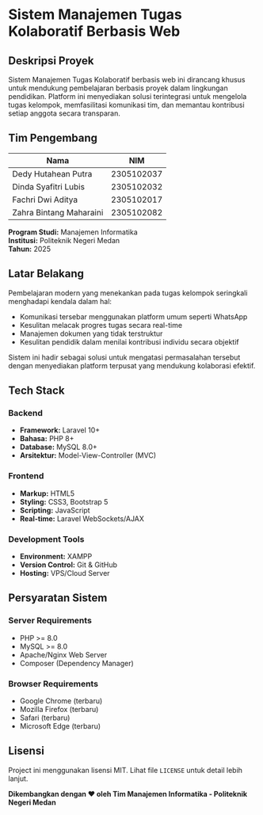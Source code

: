 # Sistem Manajemen Tugas Kolaboratif Berbasis Web

## Deskripsi Proyek

Sistem Manajemen Tugas Kolaboratif berbasis web ini dirancang khusus untuk mendukung pembelajaran berbasis proyek dalam lingkungan pendidikan. Platform ini menyediakan solusi terintegrasi untuk mengelola tugas kelompok, memfasilitasi komunikasi tim, dan memantau kontribusi setiap anggota secara transparan.

## Tim Pengembang

| Nama | NIM |
|------|-----|
| Dedy Hutahean Putra | 2305102037 |
| Dinda Syafitri Lubis | 2305102032 |
| Fachri Dwi Aditya | 2305102017 |
| Zahra Bintang Maharaini | 2305102082 |

**Program Studi:** Manajemen Informatika  
**Institusi:** Politeknik Negeri Medan  
**Tahun:** 2025

## Latar Belakang

Pembelajaran modern yang menekankan pada tugas kelompok seringkali menghadapi kendala dalam hal:
- Komunikasi tersebar menggunakan platform umum seperti WhatsApp
- Kesulitan melacak progres tugas secara real-time
- Manajemen dokumen yang tidak terstruktur
- Kesulitan pendidik dalam menilai kontribusi individu secara objektif

Sistem ini hadir sebagai solusi untuk mengatasi permasalahan tersebut dengan menyediakan platform terpusat yang mendukung kolaborasi efektif.

## Tech Stack

### Backend
- **Framework:** Laravel 10+
- **Bahasa:** PHP 8+
- **Database:** MySQL 8.0+
- **Arsitektur:** Model-View-Controller (MVC)

### Frontend
- **Markup:** HTML5
- **Styling:** CSS3, Bootstrap 5
- **Scripting:** JavaScript
- **Real-time:** Laravel WebSockets/AJAX

### Development Tools
- **Environment:** XAMPP
- **Version Control:** Git & GitHub
- **Hosting:** VPS/Cloud Server

## Persyaratan Sistem

### Server Requirements
- PHP >= 8.0
- MySQL >= 8.0
- Apache/Nginx Web Server
- Composer (Dependency Manager)

### Browser Requirements
- Google Chrome (terbaru)
- Mozilla Firefox (terbaru)
- Safari (terbaru)
- Microsoft Edge (terbaru)



## Lisensi

Project ini menggunakan lisensi MIT. Lihat file `LICENSE` untuk detail lebih lanjut.



**Dikembangkan dengan ❤️ oleh Tim Manajemen Informatika - Politeknik Negeri Medan**